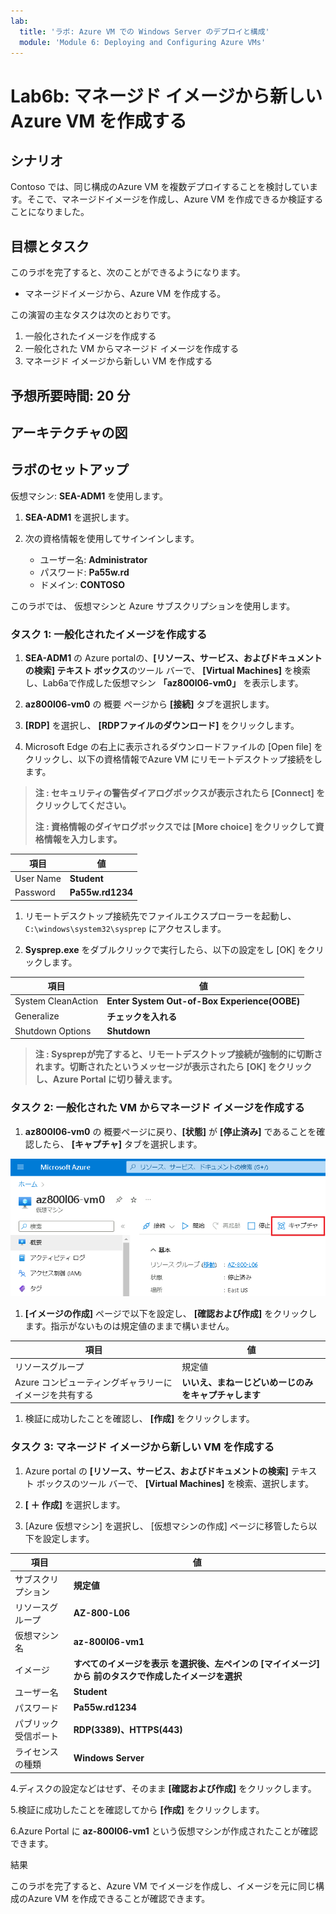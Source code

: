 ```yaml
---
lab:
  title: 'ラボ: Azure VM での Windows Server のデプロイと構成'
  module: 'Module 6: Deploying and Configuring Azure VMs'
---
```


# <a name="lab-deploying-and-configuring-windows-server-on-azure-vms"></a>Lab6b: マネージド イメージから新しい Azure VM を作成する

## <a name="scenario"></a>シナリオ

Contoso では、同じ構成のAzure VM を複数デプロイすることを検討しています。そこで、マネージドイメージを作成し、Azure VM を作成できるか検証することになりました。

## <a name="objectives"></a>目標とタスク

このラボを完了すると、次のことができるようになります。

- マネージドイメージから、Azure VM を作成する。

この演習の主なタスクは次のとおりです。

1. 一般化されたイメージを作成する
1. 一般化された VM からマネージド イメージを作成する
1. マネージド イメージから新しい VM を作成する

## <a name="estimated-time-90-minutes"></a>予想所要時間: 20 分

## <a name="architecture"></a>アーキテクチャの図



## <a name="lab-setup"></a>ラボのセットアップ

仮想マシン: **SEA-ADM1** を使用します。

1. **SEA-ADM1** を選択します。
1. 次の資格情報を使用してサインインします。

   - ユーザー名: **Administrator**
   - パスワード: **Pa55w.rd**
   - ドメイン: **CONTOSO**

このラボでは、 仮想マシンと Azure サブスクリプションを使用します。



### <a name="task-1-review-the-arm-template-and-parameters-files-for-azure-vm-deployment"></a>タスク 1: 一般化されたイメージを作成する

1. **SEA-ADM1** の Azure portalの、**[リソース、サービス、およびドキュメントの検索] テキスト ボックス**のツール バーで、 **[Virtual Machines]** を検索し、Lab6aで作成した仮想マシン  **「az800l06-vm0」** を表示します。

1. **az800l06-vm0** の 概要 ページから **[接続]** タブを選択します。

1.  **[RDP]** を選択し、 **[RDPファイルのダウンロード]** をクリックします。

1.  Microsoft Edge の右上に表示されるダウンロードファイルの [Open file] をクリックし、以下の資格情報でAzure VM にリモートデスクトップ接続をします。

   > **注 : セキュリティの警告ダイアログボックスが表示されたら [Connect] をクリックしてください。**
   >
   > **注 : 資格情報のダイヤログボックスでは [More choice] をクリックして資格情報を入力します。**

   | 項目      | 値               |
   | --------- | ---------------- |
   | User Name | **Student**      |
   | Password  | **Pa55w.rd1234** |

   

1. リモートデスクトップ接続先でファイルエクスプローラーを起動し、 `C:\windows\system32\sysprep` にアクセスします。

1.  **Sysprep.exe** をダブルクリックで実行したら、以下の設定をし [OK] をクリックします。

   | 項目               | 値                                           |
   | ------------------ | -------------------------------------------- |
   | System CleanAction | **Enter System Out-of-Box Experience(OOBE)** |
   | Generalize         | **チェックを入れる**                         |
   | Shutdown Options   | **Shutdown**                                 |

   > **注 : Sysprepが完了すると、リモートデスクトップ接続が強制的に切断されます。切断されたというメッセージが表示されたら [OK] をクリックし、Azure Portal に切り替えます。**



### <a name="task-2-add-an-azure-vm-extension-section-to-the-existing-template"></a>タスク 2: 一般化された VM からマネージド イメージを作成する

1.  **az800l06-vm0** の 概要ページに戻り、**[状態]** が **[停止済み]** であることを確認したら、 **[キャプチャ]** タブを選択します。

   ![AZ-800_Lab6_35](./media/AZ-800_Lab6_35.png)

1.  **[イメージの作成]** ページで以下を設定し、 **[確認および作成]** をクリックします。指示がないものは規定値のままで構いません。

   | 項目                                                   | 値                                                   |
   | ------------------------------------------------------ | ---------------------------------------------------- |
   | リソースグループ                                       | 規定値                                               |
   | Azure コンピューティングギャラリーにイメージを共有する | **いいえ、まねーじどいめーじのみをキャプチャします** |

1. 検証に成功したことを確認し、 **[作成]** をクリックします。

   

### <a name="task-2-add-an-azure-vm-extension-section-to-the-existing-template"></a>タスク 3: マネージド イメージから新しい VM を作成する

1. Azure portal の **[リソース、サービス、およびドキュメントの検索]** テキスト ボックスのツール バーで、 **[Virtual Machines]** を検索、選択します。

1.  **[ ＋ 作成]** を選択します。

1.  [Azure 仮想マシン] を選択し、 [仮想マシンの作成] ページに移管したら以下を設定します。

   | 項目                 | 値                                                           |
   | -------------------- | ------------------------------------------------------------ |
   | サブスクリプション   | **規定値**                                                   |
   | リソースグループ     | **AZ-800-L06**                                               |
   | 仮想マシン名         | **az-800l06-vm1**                                            |
   | イメージ             | **すべてのイメージを表示 を選択後、左ペインの [マイイメージ] から 前のタスクで作成したイメージを選択** |
   | ユーザー名           | **Student**                                                  |
   | パスワード           | **Pa55w.rd1234**                                             |
   | パブリック受信ポート | **RDP(3389)、HTTPS(443)**                                    |
   | ライセンスの種類     | **Windows Server**                                           |

4.ディスクの設定などはせず、そのまま **[確認および作成]** をクリックします。

5.検証に成功したことを確認してから **[作成]** をクリックします。

6.Azure Portal に **az-800l06-vm1** という仮想マシンが作成されたことが確認できます。



<a name="results"></a>結果

このラボを完了すると、Azure VM でイメージを作成し、イメージを元に同じ構成のAzure VM を作成できることが確認できます。

